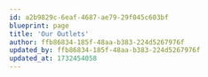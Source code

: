 ```yaml
---
id: a2b9829c-6eaf-4687-ae79-29f045c603bf
blueprint: page
title: 'Our Outlets'
author: ffb86834-185f-48aa-b383-224d5267976f
updated_by: ffb86834-185f-48aa-b383-224d5267976f
updated_at: 1732454058
---
```

